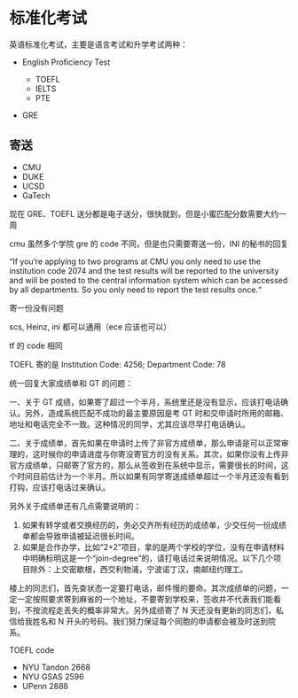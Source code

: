 # 标准化考试

英语标准化考试，主要是语言考试和升学考试两种：

- English Proficiency Test

  - TOEFL
  - IELTS
  - PTE

- GRE

## 寄送

- CMU
- DUKE
- UCSD
- GaTech

现在 GRE、TOEFL 送分都是电子送分，很快就到，但是小蜜匹配分数需要大约一周

cmu 虽然多个学院 gre 的 code 不同，但是也只需要寄送一份，INI 的秘书的回复

“If you’re applying to two programs at CMU you only need to use the institution code 2074 and the test results will be reported to the university and will be posted to the central information system which can be accessed by all departments. So you only need to report the test results once.“

寄一份没有问题

scs, Heinz, ini 都可以通用（ece 应该也可以）

tf 的 code 相同

TOEFL 寄的是 Institution Code: 4256; Department Code: 78

统一回复大家成绩单和 GT 的问题：

一、关于 GT 成绩，如果寄了超过一个半月，系统里还是没有显示，应该打电话确认。另外，造成系统匹配不成功的最主要原因是考 GT 时和交申请时所用的邮箱、地址和电话完全不一致。这种情况的同学，尤其应该尽早打电话确认。

二、关于成绩单，首先如果在申请时上传了非官方成绩单，那么申请是可以正常审理的，这时候你的申请进度与你寄没寄官方的没有关系。其次，如果你没有上传非官方成绩单，只邮寄了官方的，那么从签收到在系统中显示，需要很长的时间，这个时间目前估计为一个半月。所以如果有同学寄送成绩单超过一个半月还没有看到打钩，应该打电话过来确认。

另外关于成绩单还有几点需要说明的：

1. 如果有转学或者交换经历的，务必交齐所有经历的成绩单，少交任何一份成绩单都会导致申请被延迟很长时间。
2. 如果是合作办学，比如“2+2”项目，拿的是两个学校的学位，没有在申请材料中明确标明这是一个“join-degree”的，请打电话过来说明情况。以下几个项目除外：上交密歇根，西交利物浦，宁波诺丁汉，南邮纽约理工。

楼上的同志们，首先查状态一定要打电话，邮件慢的要命。其次成绩单的问题，一定一定按照要求寄到麻省的一个地址，不要寄到学校来，签收并不代表我们能看到，不按流程走丢失的概率非常大。另外成绩寄了 N 天还没有更新的同志们，私信给我姓名和 N 开头的号码。我们努力保证每个同胞的申请都会被及时送到院系。

TOEFL code

- NYU Tandon 2668
- NYU GSAS 2596
- UPenn 2888
